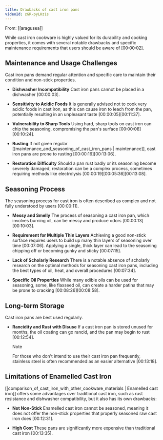 ```yaml
---
title: Drawbacks of cast iron pans
videoId: zGR-pyLHz1s
---
```


From: [[aragusea]] <br/> 

While cast iron cookware is highly valued for its durability and cooking properties, it comes with several notable drawbacks and specific maintenance requirements that users should be aware of <a class="yt-timestamp" data-t="00:00:02">[00:00:02]</a>.

## Maintenance and Usage Challenges
Cast iron pans demand regular attention and specific care to maintain their condition and non-stick properties.

*   **Dishwasher Incompatibility**
    Cast iron pans cannot be placed in a dishwasher <a class="yt-timestamp" data-t="00:00:03">[00:00:03]</a>.

*   **Sensitivity to Acidic Foods**
    It is generally advised not to cook very acidic foods in cast iron, as this can cause iron to leach from the pan, potentially resulting in an unpleasant taste <a class="yt-timestamp" data-t="00:00:05">[00:00:05]</a><a class="yt-timestamp" data-t="00:11:37">[00:11:37]</a>.

*   **Vulnerability to Sharp Tools**
    Using hard, sharp tools on cast iron can chip the seasoning, compromising the pan's surface <a class="yt-timestamp" data-t="00:00:08">[00:00:08]</a><a class="yt-timestamp" data-t="00:10:24">[00:10:24]</a>.

*   **Rusting**
    If not given regular [[maintenance_and_seasoning_of_cast_iron_pans | maintenance]], cast iron pans are prone to rusting <a class="yt-timestamp" data-t="00:00:16">[00:00:16]</a><a class="yt-timestamp" data-t="00:13:06">[00:13:06]</a>.

*   **Restoration Difficulty**
    Should a pan rust badly or its seasoning become severely damaged, restoration can be a complex process, sometimes requiring methods like electrolysis <a class="yt-timestamp" data-t="00:00:19">[00:00:19]</a><a class="yt-timestamp" data-t="00:05:36">[00:05:36]</a><a class="yt-timestamp" data-t="00:13:08">[00:13:08]</a>.

## Seasoning Process
The seasoning process for cast iron is often described as complex and not fully understood by users <a class="yt-timestamp" data-t="00:00:11">[00:00:11]</a>.

*   **Messy and Smelly**
    The process of seasoning a cast iron pan, which involves burning oil, can be messy and produce odors <a class="yt-timestamp" data-t="00:00:13">[00:00:13]</a><a class="yt-timestamp" data-t="00:10:03">[00:10:03]</a>.

*   **Requirement for Multiple Thin Layers**
    Achieving a good non-stick surface requires users to build up many thin layers of seasoning over time <a class="yt-timestamp" data-t="00:07:06">[00:07:06]</a>. Applying a single, thick layer can lead to the seasoning chipping off or becoming gunky and sticky <a class="yt-timestamp" data-t="00:07:15">[00:07:15]</a>.

*   **Lack of Scholarly Research**
    There is a notable absence of scholarly research on the optimal methods for seasoning cast iron pans, including the best types of oil, heat, and overall procedures <a class="yt-timestamp" data-t="00:07:34">[00:07:34]</a>.

*   **Specific Oil Properties**
    While many edible oils can be used for seasoning, some, like flaxseed oil, can create a harder patina that may be prone to cracking <a class="yt-timestamp" data-t="00:08:26">[00:08:26]</a><a class="yt-timestamp" data-t="00:08:58">[00:08:58]</a>.

## Long-term Storage
Cast iron pans are best used regularly.

*   **Rancidity and Rust with Disuse**
    If a cast iron pan is stored unused for months, the oil coating can go rancid, and the pan may begin to rust <a class="yt-timestamp" data-t="00:12:54">[00:12:54]</a>.
    > [!NOTE]
    > For those who don't intend to use their cast iron pan frequently, stainless steel is often recommended as an easier alternative <a class="yt-timestamp" data-t="00:13:18">[00:13:18]</a>.

## Limitations of Enamelled Cast Iron
[[comparison_of_cast_iron_with_other_cookware_materials | Enamelled cast iron]] offers some advantages over traditional cast iron, such as rust resistance and dishwasher compatibility, but it also has its own drawbacks:

*   **Not Non-Stick**
    Enamelled cast iron cannot be seasoned, meaning it does not offer the non-stick properties that properly seasoned raw cast iron does <a class="yt-timestamp" data-t="00:12:31">[00:12:31]</a>.

*   **High Cost**
    These pans are significantly more expensive than traditional cast iron <a class="yt-timestamp" data-t="00:13:35">[00:13:35]</a>.